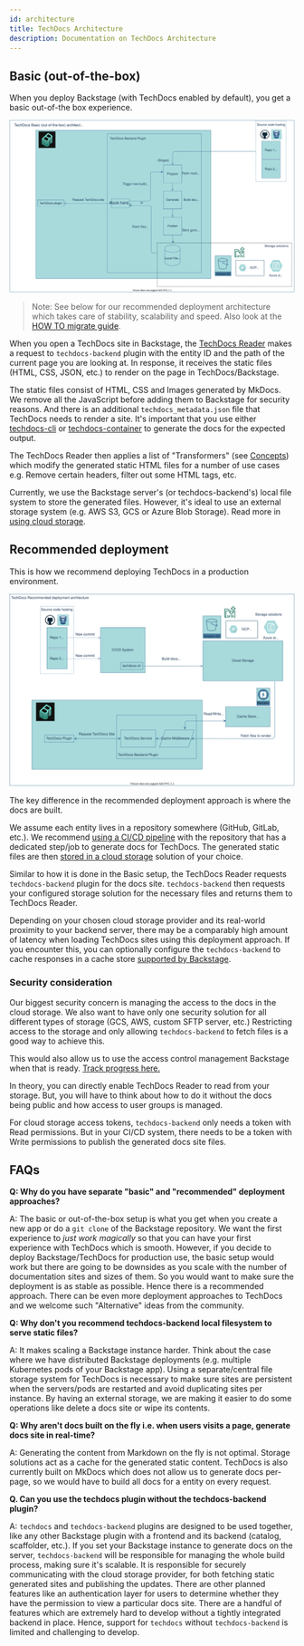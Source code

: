 ```yaml
---
id: architecture
title: TechDocs Architecture
description: Documentation on TechDocs Architecture
---
```


## Basic (out-of-the-box)

When you deploy Backstage (with TechDocs enabled by default), you get a basic
out-of-the box experience.

<!-- todo: Needs zoomable plugin -->

![TechDocs Architecture diagram](../../assets/techdocs/architecture-basic.drawio.svg)

> Note: See below for our recommended deployment architecture which takes care
> of stability, scalability and speed. Also look at the
> [HOW TO migrate guide](how-to-guides.md#how-to-migrate-from-techdocs-basic-to-recommended-deployment-approach).

When you open a TechDocs site in Backstage, the
[TechDocs Reader](./concepts.md#techdocs-reader) makes a request to
`techdocs-backend` plugin with the entity ID and the path of the current page
you are looking at. In response, it receives the static files (HTML, CSS, JSON,
etc.) to render on the page in TechDocs/Backstage.

The static files consist of HTML, CSS and Images generated by MkDocs. We remove
all the JavaScript before adding them to Backstage for security reasons. And
there is an additional `techdocs_metadata.json` file that TechDocs needs to
render a site. It's important that you use either
[techdocs-cli](https://github.com/backstage/techdocs-cli) or
[techdocs-container](https://github.com/backstage/techdocs-container) to
generate the docs for the expected output.

The TechDocs Reader then applies a list of "Transformers" (see
[Concepts](./concepts.md)) which modify the generated static HTML files for a
number of use cases e.g. Remove certain headers, filter out some HTML tags, etc.

Currently, we use the Backstage server's (or techdocs-backend's) local file
system to store the generated files. However, it's ideal to use an external
storage system (e.g. AWS S3, GCS or Azure Blob Storage). Read more in
[using cloud storage](using-cloud-storage.md).

## Recommended deployment

This is how we recommend deploying TechDocs in a production environment.

<!-- todo: Needs zoomable plugin -->

![TechDocs Architecture diagram](../../assets/techdocs/architecture-recommended.drawio.svg)

The key difference in the recommended deployment approach is where the docs are
built.

We assume each entity lives in a repository somewhere (GitHub, GitLab, etc.). We
recommend [using a CI/CD pipeline](configuring-ci-cd.md) with the repository
that has a dedicated step/job to generate docs for TechDocs. The generated
static files are then [stored in a cloud storage](using-cloud-storage.md)
solution of your choice.

Similar to how it is done in the Basic setup, the TechDocs Reader requests
`techdocs-backend` plugin for the docs site. `techdocs-backend` then requests
your configured storage solution for the necessary files and returns them to
TechDocs Reader.

Depending on your chosen cloud storage provider and its real-world proximity to
your backend server, there may be a comparably high amount of latency when
loading TechDocs sites using this deployment approach. If you encounter this,
you can optionally configure the `techdocs-backend` to cache responses in a
cache store
[supported by Backstage](../../overview/architecture-overview.md#cache).

### Security consideration

Our biggest security concern is managing the access to the docs in the cloud
storage. We also want to have only one security solution for all different types
of storage (GCS, AWS, custom SFTP server, etc.) Restricting access to the
storage and only allowing `techdocs-backend` to fetch files is a good way to
achieve this.

This would also allow us to use the access control management Backstage when
that is ready.
[Track progress here.](https://github.com/backstage/backstage/issues/3218)

In theory, you can directly enable TechDocs Reader to read from your storage.
But, you will have to think about how to do it without the docs being public and
how access to user groups is managed.

For cloud storage access tokens, `techdocs-backend` only needs a token with Read
permissions. But in your CI/CD system, there needs to be a token with Write
permissions to publish the generated docs site files.

## FAQs

**Q: Why do you have separate "basic" and "recommended" deployment approaches?**

A: The basic or out-of-the-box setup is what you get when you create a new app
or do a `git clone` of the Backstage repository. We want the first experience to
_just work magically_ so that you can have your first experience with TechDocs
which is smooth. However, if you decide to deploy Backstage/TechDocs for
production use, the basic setup would work but there are going to be downsides
as you scale with the number of documentation sites and sizes of them. So you
would want to make sure the deployment is as stable as possible. Hence there is
a recommended approach. There can be even more deployment approaches to TechDocs
and we welcome such "Alternative" ideas from the community.

**Q: Why don't you recommend techdocs-backend local filesystem to serve static
files?**

A: It makes scaling a Backstage instance harder. Think about the case where we
have distributed Backstage deployments (e.g. multiple Kubernetes pods of your
Backstage app). Using a separate/central file storage system for TechDocs is
necessary to make sure sites are persistent when the servers/pods are restarted
and avoid duplicating sites per instance. By having an external storage, we are
making it easier to do some operations like delete a docs site or wipe its
contents.

**Q: Why aren't docs built on the fly i.e. when users visits a page, generate
docs site in real-time?**

A: Generating the content from Markdown on the fly is not optimal. Storage
solutions act as a cache for the generated static content. TechDocs is also
currently built on MkDocs which does not allow us to generate docs per-page, so
we would have to build all docs for a entity on every request.

**Q. Can you use the techdocs plugin without the techdocs-backend plugin?**

A: `techdocs` and `techdocs-backend` plugins are designed to be used together,
like any other Backstage plugin with a frontend and its backend (catalog,
scaffolder, etc.). If you set your Backstage instance to generate docs on the
server, `techdocs-backend` will be responsible for managing the whole build
process, making sure it's scalable. It is responsible for securely communicating
with the cloud storage provider, for both fetching static generated sites and
publishing the updates. There are other planned features like an authentication
layer for users to determine whether they have the permission to view a
particular docs site. There are a handful of features which are extremely hard
to develop without a tightly integrated backend in place. Hence, support for
`techdocs` without `techdocs-backend` is limited and challenging to develop.

